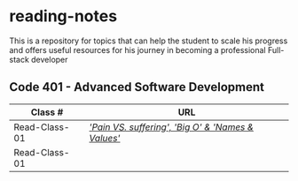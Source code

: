 # reading-notes

 This is a repository for topics that can help the student to scale his progress and offers useful resources for his journey in becoming a professional Full-stack developer

## Code 401 - Advanced Software Development

| **Class #** | **URL** |   
| -------- | -----------|
| Read-Class-01   | *['Pain VS. suffering', 'Big O' & 'Names & Values' ](./Read-Class-01.md)*    | 
| Read-Class-01   |      | 

